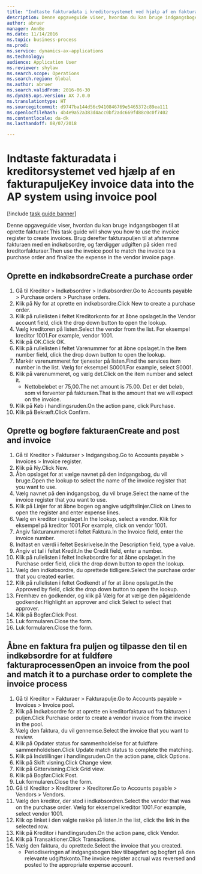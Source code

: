 ```yaml
--- 
title: "Indtaste fakturadata i kreditorsystemet ved hjælp af en fakturapulje"
description: Denne opgaveguide viser, hvordan du kan bruge indgangsbogen til at oprette fakturaer.
author: abruer
manager: AnnBe
ms.date: 11/14/2016
ms.topic: business-process
ms.prod: 
ms.service: dynamics-ax-applications
ms.technology: 
audience: Application User
ms.reviewer: shylaw
ms.search.scope: Operations
ms.search.region: Global
ms.author: abruer
ms.search.validFrom: 2016-06-30
ms.dyn365.ops.version: AX 7.0.0
ms.translationtype: HT
ms.sourcegitcommit: d9747ba144d56c9410846769e5465372c89ea111
ms.openlocfilehash: 4b4e9a52a383d4acc0bf2adc669fd88c0c0f7402
ms.contentlocale: da-dk
ms.lasthandoff: 08/07/2018

---
```

# <a name="key-invoice-data-into-the-ap-system-using-invoice-pool"></a><span data-ttu-id="1d50d-103">Indtaste fakturadata i kreditorsystemet ved hjælp af en fakturapulje</span><span class="sxs-lookup"><span data-stu-id="1d50d-103">Key invoice data into the AP system using invoice pool</span></span>

[!include [task guide banner](../../includes/task-guide-banner.md)]

<span data-ttu-id="1d50d-104">Denne opgaveguide viser, hvordan du kan bruge indgangsbogen til at oprette fakturaer.</span><span class="sxs-lookup"><span data-stu-id="1d50d-104">This task guide will show you how to use the invoice register to create invoices.</span></span>  <span data-ttu-id="1d50d-105">Brug derefter fakturapuljen til at afstemme fakturaen med en indkøbsordre, og færdiggør udgiften på siden med kreditorfakturaer.</span><span class="sxs-lookup"><span data-stu-id="1d50d-105">Then use the invoice pool to match the invoice to a purchase order and finalize the expense in the vendor invoice page.</span></span>


## <a name="create-a-purchase-order"></a><span data-ttu-id="1d50d-106">Oprette en indkøbsordre</span><span class="sxs-lookup"><span data-stu-id="1d50d-106">Create a purchase order</span></span>
1. <span data-ttu-id="1d50d-107">Gå til Kreditor > Indkøbsordrer > Indkøbsordrer.</span><span class="sxs-lookup"><span data-stu-id="1d50d-107">Go to Accounts payable > Purchase orders > Purchase orders.</span></span>
2. <span data-ttu-id="1d50d-108">Klik på Ny for at oprette en indkøbsordre.</span><span class="sxs-lookup"><span data-stu-id="1d50d-108">Click New to create a purchase order.</span></span>
3. <span data-ttu-id="1d50d-109">Klik på rullelisten i feltet Kreditorkonto for at åbne opslaget.</span><span class="sxs-lookup"><span data-stu-id="1d50d-109">In the Vendor account field, click the drop down button to open the lookup.</span></span>
4. <span data-ttu-id="1d50d-110">Vælg kreditoren på listen.</span><span class="sxs-lookup"><span data-stu-id="1d50d-110">Select the vendor from the list.</span></span> <span data-ttu-id="1d50d-111">For eksempel kreditor 1001.</span><span class="sxs-lookup"><span data-stu-id="1d50d-111">For example, vendor 1001.</span></span>
5. <span data-ttu-id="1d50d-112">Klik på OK.</span><span class="sxs-lookup"><span data-stu-id="1d50d-112">Click OK.</span></span>
6. <span data-ttu-id="1d50d-113">Klik på rullelisten i feltet Varenummer for at åbne opslaget.</span><span class="sxs-lookup"><span data-stu-id="1d50d-113">In the Item number field, click the drop down button to open the lookup.</span></span>
7. <span data-ttu-id="1d50d-114">Markér varenummeret for tjenester på listen.</span><span class="sxs-lookup"><span data-stu-id="1d50d-114">Find the services item number in the list.</span></span> <span data-ttu-id="1d50d-115">Vælg for eksempel S0001.</span><span class="sxs-lookup"><span data-stu-id="1d50d-115">For example, select S0001.</span></span>
8. <span data-ttu-id="1d50d-116">Klik på varenummeret, og vælg det.</span><span class="sxs-lookup"><span data-stu-id="1d50d-116">Click on the item number and select it.</span></span>
    * <span data-ttu-id="1d50d-117">Nettobeløbet er 75,00.</span><span class="sxs-lookup"><span data-stu-id="1d50d-117">The net amount is 75.00.</span></span>  <span data-ttu-id="1d50d-118">Det er det beløb, som vi forventer på fakturaen.</span><span class="sxs-lookup"><span data-stu-id="1d50d-118">That is the amount that we will expect on the invoice.</span></span>  
9. <span data-ttu-id="1d50d-119">Klik på Køb i handlingsruden.</span><span class="sxs-lookup"><span data-stu-id="1d50d-119">On the action pane, click Purchase.</span></span>
10. <span data-ttu-id="1d50d-120">Klik på Bekræft.</span><span class="sxs-lookup"><span data-stu-id="1d50d-120">Click Confirm.</span></span>

## <a name="create-and-post-and-invoice"></a><span data-ttu-id="1d50d-121">Oprette og bogføre fakturaen</span><span class="sxs-lookup"><span data-stu-id="1d50d-121">Create and post and invoice</span></span>
1. <span data-ttu-id="1d50d-122">Gå til Kreditor > Fakturaer > Indgangsbog.</span><span class="sxs-lookup"><span data-stu-id="1d50d-122">Go to Accounts payable > Invoices > Invoice register.</span></span>
2. <span data-ttu-id="1d50d-123">Klik på Ny.</span><span class="sxs-lookup"><span data-stu-id="1d50d-123">Click New.</span></span>
3. <span data-ttu-id="1d50d-124">Åbn opslaget for at vælge navnet på den indgangsbog, du vil bruge.</span><span class="sxs-lookup"><span data-stu-id="1d50d-124">Open the lookup to select the name of the invoice register that you want to use.</span></span>
4. <span data-ttu-id="1d50d-125">Vælg navnet på den indgangsbog, du vil bruge.</span><span class="sxs-lookup"><span data-stu-id="1d50d-125">Select the name of the invoice register that you want to use.</span></span>
5. <span data-ttu-id="1d50d-126">Klik på Linjer for at åbne bogen og angive udgiftslinjer.</span><span class="sxs-lookup"><span data-stu-id="1d50d-126">Click on Lines to open the register and enter expense lines.</span></span>
6. <span data-ttu-id="1d50d-127">Vælg en kreditor i opslaget.</span><span class="sxs-lookup"><span data-stu-id="1d50d-127">In the lookup, select a vendor.</span></span> <span data-ttu-id="1d50d-128">Klik for eksempel på kreditor 1001.</span><span class="sxs-lookup"><span data-stu-id="1d50d-128">For example, click on vendor 1001.</span></span>
7. <span data-ttu-id="1d50d-129">Angiv fakturanummeret i feltet Faktura.</span><span class="sxs-lookup"><span data-stu-id="1d50d-129">In the Invoice field, enter the invoice number.</span></span>
8. <span data-ttu-id="1d50d-130">Indtast en værdi i feltet Beskrivelse.</span><span class="sxs-lookup"><span data-stu-id="1d50d-130">In the Description field, type a value.</span></span>
9. <span data-ttu-id="1d50d-131">Angiv et tal i feltet Kredit.</span><span class="sxs-lookup"><span data-stu-id="1d50d-131">In the Credit field, enter a number.</span></span>
10. <span data-ttu-id="1d50d-132">Klik på rullelisten i feltet Indkøbsordre for at åbne opslaget.</span><span class="sxs-lookup"><span data-stu-id="1d50d-132">In the Purchase order field, click the drop down button to open the lookup.</span></span>
11. <span data-ttu-id="1d50d-133">Vælg den indkøbsordre, du oprettede tidligere.</span><span class="sxs-lookup"><span data-stu-id="1d50d-133">Select the purchase order that you created earlier.</span></span>
12. <span data-ttu-id="1d50d-134">Klik på rullelisten i feltet Godkendt af for at åbne opslaget.</span><span class="sxs-lookup"><span data-stu-id="1d50d-134">In the Approved by field, click the drop down button to open the lookup.</span></span>
13. <span data-ttu-id="1d50d-135">Fremhæv en godkender, og klik på Vælg for at vælge den pågældende godkender.</span><span class="sxs-lookup"><span data-stu-id="1d50d-135">Highlight an approver and click Select to select that approver.</span></span>
14. <span data-ttu-id="1d50d-136">Klik på Bogfør.</span><span class="sxs-lookup"><span data-stu-id="1d50d-136">Click Post.</span></span>
15. <span data-ttu-id="1d50d-137">Luk formularen.</span><span class="sxs-lookup"><span data-stu-id="1d50d-137">Close the form.</span></span>
16. <span data-ttu-id="1d50d-138">Luk formularen.</span><span class="sxs-lookup"><span data-stu-id="1d50d-138">Close the form.</span></span>

## <a name="open-an-invoice-from-the-pool-and-match-it-to-a-purchase-order-to-complete-the-invoice-process"></a><span data-ttu-id="1d50d-139">Åbne en faktura fra puljen og tilpasse den til en indkøbsordre for at fuldføre fakturaprocessen</span><span class="sxs-lookup"><span data-stu-id="1d50d-139">Open an invoice from the pool and match it to a purchase order to complete the invoice process</span></span>
1. <span data-ttu-id="1d50d-140">Gå til Kreditor > Fakturaer > Fakturapulje.</span><span class="sxs-lookup"><span data-stu-id="1d50d-140">Go to Accounts payable > Invoices > Invoice pool.</span></span>
2. <span data-ttu-id="1d50d-141">Klik på Indkøbsordre for at oprette en kreditorfaktura ud fra fakturaen i puljen.</span><span class="sxs-lookup"><span data-stu-id="1d50d-141">Click Purchase order to create a vendor invoice from the invoice in the pool.</span></span>
3. <span data-ttu-id="1d50d-142">Vælg den faktura, du vil gennemse.</span><span class="sxs-lookup"><span data-stu-id="1d50d-142">Select the invoice that you want to review.</span></span>
4. <span data-ttu-id="1d50d-143">Klik på Opdater status for sammenholdelse for at fuldføre sammenholdelsen.</span><span class="sxs-lookup"><span data-stu-id="1d50d-143">Click Update match status to complete the matching.</span></span>
5. <span data-ttu-id="1d50d-144">Klik på Indstillinger i handlingsruden.</span><span class="sxs-lookup"><span data-stu-id="1d50d-144">On the action pane, click Options.</span></span>
6. <span data-ttu-id="1d50d-145">Klik på Skift visning.</span><span class="sxs-lookup"><span data-stu-id="1d50d-145">Click Change view.</span></span>
7. <span data-ttu-id="1d50d-146">Klik på Gittervisning.</span><span class="sxs-lookup"><span data-stu-id="1d50d-146">Click Grid view.</span></span>
8. <span data-ttu-id="1d50d-147">Klik på Bogfør.</span><span class="sxs-lookup"><span data-stu-id="1d50d-147">Click Post.</span></span>
9. <span data-ttu-id="1d50d-148">Luk formularen.</span><span class="sxs-lookup"><span data-stu-id="1d50d-148">Close the form.</span></span>
10. <span data-ttu-id="1d50d-149">Gå til Kreditor > Kreditorer > Kreditorer.</span><span class="sxs-lookup"><span data-stu-id="1d50d-149">Go to Accounts payable > Vendors > Vendors.</span></span>
11. <span data-ttu-id="1d50d-150">Vælg den kreditor, der stod i indkøbsordren.</span><span class="sxs-lookup"><span data-stu-id="1d50d-150">Select the vendor that was on the purchase order.</span></span> <span data-ttu-id="1d50d-151">Vælg for eksempel kreditor 1001.</span><span class="sxs-lookup"><span data-stu-id="1d50d-151">For example, select vendor 1001.</span></span>
12. <span data-ttu-id="1d50d-152">Klik op linket i den valgte række på listen.</span><span class="sxs-lookup"><span data-stu-id="1d50d-152">In the list, click the link in the selected row.</span></span>
13. <span data-ttu-id="1d50d-153">Klik på Kreditor i handlingsruden.</span><span class="sxs-lookup"><span data-stu-id="1d50d-153">On the action pane, click Vendor.</span></span>
14. <span data-ttu-id="1d50d-154">Klik på Transaktioner.</span><span class="sxs-lookup"><span data-stu-id="1d50d-154">Click Transactions.</span></span>
15. <span data-ttu-id="1d50d-155">Vælg den faktura, du oprettede.</span><span class="sxs-lookup"><span data-stu-id="1d50d-155">Select the invoice that you created.</span></span>
    * <span data-ttu-id="1d50d-156">Periodiseringen af indgangsbogen blev tilbageført og bogført på den relevante udgiftskonto.</span><span class="sxs-lookup"><span data-stu-id="1d50d-156">The invoice register accrual was reversed and posted to the appropriate expense account.</span></span>  


